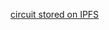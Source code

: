 [circuit stored on IPFS](https://bafybeidvy5mfoxm57sze7juqnzafvkzpbspj4j2tdd3g6n6wss4o4mgnhe.ipfs.w3s.link/)
